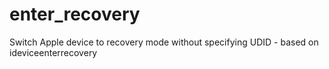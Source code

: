 # enter_recovery
Switch Apple device to recovery mode without specifying UDID - based on ideviceenterrecovery
